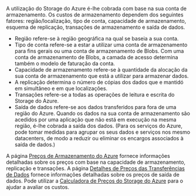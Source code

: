 A utilização do Storage do Azure é-lhe cobrada com base na sua conta de armazenamento. Os custos de armazenamento dependem dos seguintes fatores: região/localização, tipo de conta, capacidade de armazenamento, esquema de replicação, transações de armazenamento e saída de dados.

- Região refere-se à região geográfica na qual se baseia a sua conta.
- Tipo de conta refere-se a estar a utilizar uma conta de armazenamento para fins gerais ou uma conta de armazenamento de Blobs. Com uma conta de armazenamento de Blobs, a camada de acesso determina também o modelo de faturação da conta.
- Capacidade de armazenamento refere-se à quantidade da alocação da sua conta de armazenamento que está a utilizar para armazenar dados.
- A replicação determina o número de cópias dos dados que e mantidó em simultâneo e em que localizações.
- Transações refere-se a todas as operações de leitura e escrita do Storage do Azure.
- Saída de dados refere-se aos dados transferidos para fora de uma região do Azure. Quando os dados na sua conta de armazenamento são acedidos por uma aplicação que não está em execução na mesma região, é-lhe cobrada a saída dos dados. (Para os serviços do Azure, pode tomar medidas para agrupar os seus dados e serviços nos mesmo datacenters, de modo a reduzir ou eliminar os encargos associados à saída de dados.)

A página [Preços de Armazenamento do Azure](https://azure.microsoft.com/pricing/details/storage/) fornece informações detalhadas sobre os preços com base na capacidade de armazenamento, replicação e transações. A página [Detalhes de Preços das Transferências de Dados](https://azure.microsoft.com/pricing/details/data-transfers/) fornece informações detalhadas sobre os preços de saída de dados. Pode utilizar a [Calculadora de Preços do Storage do Azure](https://azure.microsoft.com/pricing/calculator/?scenario=data-management) para o ajudar a avaliar os custos.


<!--HONumber=Sep16_HO3-->


